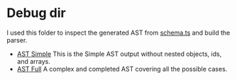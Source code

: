 # Debug dir

I used this folder to inspect the generated AST from [schema.ts](../convex/schema.ts) and build the parser.

- [AST Simple](./ast-simple.json) This is the Simple AST output without nested objects, ids, and arrays.
- [AST Full](./ast-full.json) A complex and completed AST covering all the possible cases.
